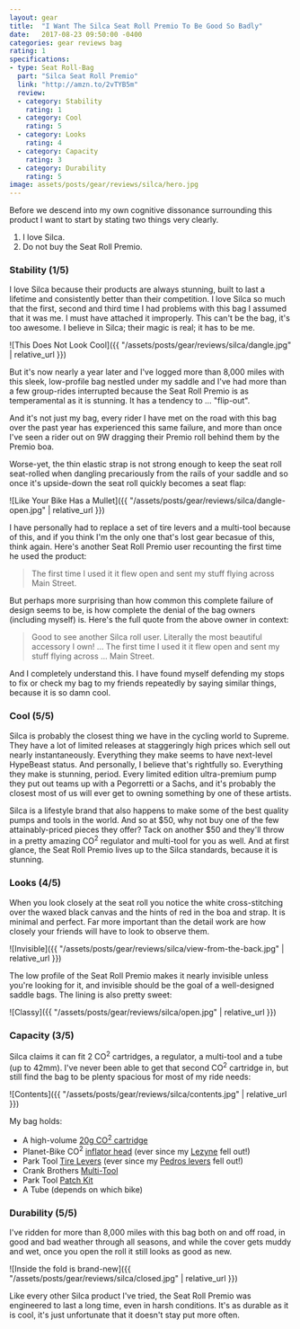 ```yaml
---
layout: gear
title:  "I Want The Silca Seat Roll Premio To Be Good So Badly"
date:   2017-08-23 09:50:00 -0400
categories: gear reviews bag
rating: 1
specifications:
- type: Seat Roll-Bag
  part: "Silca Seat Roll Premio"
  link: "http://amzn.to/2vTYB5m"
  review:
  - category: Stability
    rating: 1
  - category: Cool
    rating: 5
  - category: Looks
    rating: 4
  - category: Capacity
    rating: 3
  - category: Durability
    rating: 5
image: assets/posts/gear/reviews/silca/hero.jpg
---
```


Before we descend into my own cognitive dissonance surrounding this product I want to start by stating two things very clearly.

1. I love Silca.
2. Do not buy the Seat Roll Premio.


### Stability (1/5)

I love Silca because their products are always stunning, built to last a lifetime and consistently better than their competition. I love Silca so much that the first, second and third time I had problems with this bag I assumed that it was me. I must have attached it improperly. This can't be the bag, it's too awesome. I believe in Silca; their magic is real; it has to be me.

![This Does Not Look Cool]({{ "/assets/posts/gear/reviews/silca/dangle.jpg" | relative_url }})

But it's now nearly a year later and I've logged more than 8,000 miles with this sleek, low-profile bag nestled under my saddle and I've had more than a few group-rides interrupted because the Seat Roll Premio is as temperamental as it is stunning. It has a tendency to ... "flip-out".

And it's not just my bag, every rider I have met on the road with this bag over the past year has experienced this same failure, and more than once I've seen a rider out on 9W dragging their Premio roll behind them by the Premio boa.

Worse-yet, the thin elastic strap is not strong enough to keep the seat roll seat-rolled when dangling precariously from the rails of your saddle and so once it's upside-down the seat roll quickly becomes a seat flap:

![Like Your Bike Has a Mullet]({{ "/assets/posts/gear/reviews/silca/dangle-open.jpg" | relative_url }})

I have personally had to replace a set of tire levers and a multi-tool because of this, and if you think I'm the only one that's lost gear becasue of this, think again. Here's another Seat Roll Premio user recounting the first time he used the product:

> The first time I used it it flew open and sent my stuff flying across Main Street.

But perhaps more surprising than how common this complete failure of design seems to be, is how complete the denial of the bag owners (including myself) is. Here's the full quote from the above owner in context:

> Good to see another Silca roll user. Literally the most beautiful accessory I own! ... The first time I used it it flew open and sent my stuff flying across ... Main Street.

And I completely understand this. I have found myself defending my stops to fix or check my bag to my friends repeatedly by saying similar things, because it is so damn cool.

### Cool (5/5)

Silca is probably the closest thing we have in the cycling world to Supreme. They have a lot of limited releases at staggeringly high prices which sell out nearly instantaneously. Everything they make seems to have next-level HypeBeast status. And personally, I believe that's rightfully so. Everything they make is stunning, period. Every limited edition ultra-premium pump they put out teams up with a Pegorretti or a Sachs, and it's probably the closest most of us will ever get to owning something by one of these artists.

Silca is a lifestyle brand that also happens to make some of the best quality pumps and tools in the world. And so at $50, why not buy one of the few attainably-priced pieces they offer? Tack on another $50 and they'll throw in a pretty amazing CO<sup>2</sup> regulator and multi-tool for you as well. And at first glance, the Seat Roll Premio lives up to the Silca standards, because it is stunning.

### Looks (4/5)

When you look closely at the seat roll you notice the white cross-stitching over the waxed black canvas and the hints of red in the boa and strap. It is minimal and perfect. Far more important than the detail work are how closely your friends will have to look to observe them.

![Invisible]({{ "/assets/posts/gear/reviews/silca/view-from-the-back.jpg" | relative_url }})

The low profile of the Seat Roll Premio makes it nearly invisible unless you're looking for it, and invisible should be the goal of a well-designed saddle bags. The lining is also pretty sweet:


![Classy]({{ "/assets/posts/gear/reviews/silca/open.jpg" | relative_url }})

### Capacity (3/5)

Silca claims it can fit 2 CO<sup>2</sup> cartridges, a regulator, a multi-tool and a tube (up to 42mm). I've never been able to get that second CO<sup>2</sup> cartridge in, but still find the bag to be plenty spacious for most of my ride needs:

![Contents]({{ "/assets/posts/gear/reviews/silca/contents.jpg" | relative_url }})

My bag holds:

* A high-volume [20g CO<sup>2</sup> cartridge](http://amzn.to/2g2TH0t)
* Planet-Bike CO<sup>2</sup> [inflator head](http://amzn.to/2g3GCDT) (ever since my [Lezyne](http://amzn.to/2xrjClV) fell out!)
* Park Tool [Tire Levers](http://amzn.to/2g3Tkmd) (ever since my [Pedros levers](http://amzn.to/2ipb6Rv) fell out!)
* Crank Brothers [Multi-Tool](http://amzn.to/2xrd1HW)
* Park Tool [Patch Kit](http://amzn.to/2xb8fiJ)
* A Tube (depends on which bike)

### Durability (5/5)

I've ridden for more than 8,000 miles with this bag both on and off road, in good and bad weather through all seasons, and while the cover gets muddy and wet, once you open the roll it still looks as good as new.

![Inside the fold is brand-new]({{ "/assets/posts/gear/reviews/silca/closed.jpg" | relative_url }})

Like every other Silca product I've tried, the Seat Roll Premio was engineered to last a long time, even in harsh conditions. It's as durable as it is cool, it's just unfortunate that it doesn't stay put more often.
